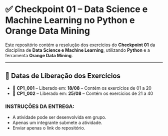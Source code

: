 # ✅ Checkpoint 01 – Data Science e Machine Learning no Python e Orange Data Mining

Este repositório contém a resolução dos exercícios do **Checkpoint 01** da disciplina de **Data Science e Machine Learning**, utilizando **Python** e a ferramenta **Orange Data Mining**.

---

## 📅 Datas de Liberação dos Exercícios

- 📁 **CP1_001** – Liberado em: **18/08** – Contém os exercícios de 01 a 20  
- 📁 **CP1_002** – Liberado em: **25/08** – Contém os exercícios de 21 a 40

### INSTRUÇÕES DA ENTREGA:
- A atividade pode ser desenvolvida em grupo.
- Apenas um integrante submete a atividade.
- Enviar apenas o link do repositório.




